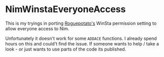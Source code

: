 # NimWinstaEveryoneAccess

This is my tryings in porting [Roguepotato's](https://github.com/antonioCoco/RoguePotato/) WinSta permission setting to allow everyone access to Nim.

Unfortunately it doesn't work for some `ADDACE` functions. I already spend hours on this and could't find the issue. If someone wants to help / take a look - or just wants to use parts of the code its published.
